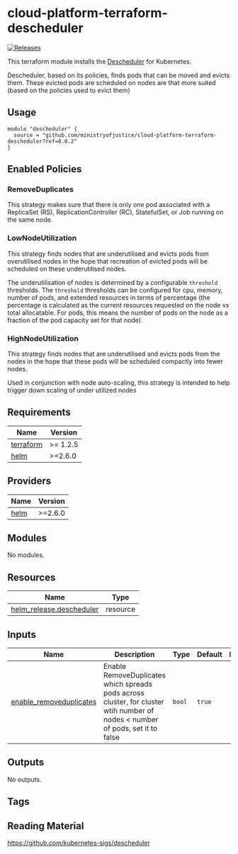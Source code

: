 # cloud-platform-terraform-descheduler

[![Releases](https://img.shields.io/github/release/ministryofjustice/cloud-platform-terraform-descheduler/all.svg?style=flat-square)](https://github.com/ministryofjustice/cloud-platform-terraform-descheduler/releases)

This terraform module installs the [Descheduler](https://github.com/kubernetes-sigs/descheduler#descheduler-for-kubernetes) for Kubernetes. 

Descheduler, based on its policies, finds pods that can be moved and evicts them. These evicted pods are scheduled on nodes are that more suited (based on the policies used to evict them) 
## Usage

```hcl
module "descheduler" {
  source = "github.com/ministryofjustice/cloud-platform-terraform-descheduler?ref=0.0.2"
}
```
## Enabled Policies

### RemoveDuplicates

This strategy makes sure that there is only one pod associated with a ReplicaSet (RS), ReplicationController (RC), StatefulSet, or Job running on the same node.

### LowNodeUtilization

This strategy finds nodes that are underutilised and evicts pods from overutilised nodes in the hope that recreation of evicted pods will be scheduled on these underutilised nodes. 

The underutilisation of nodes is determined by a configurable `threshold` thresholds. The `threshold` thresholds can be configured for cpu, memory, number of pods, and extended resources in terms of percentage (the percentage is calculated as the current resources requested on the node vs total allocatable. For pods, this means the number of pods on the node as a fraction of the pod capacity set for that node).

### HighNodeUtilization

This strategy finds nodes that are underutilised and evicts pods from the nodes in the hope that these pods will be scheduled compactly into fewer nodes. 

Used in conjunction with node auto-scaling, this strategy is intended to help trigger down scaling of under utilized nodes

<!-- BEGIN_TF_DOCS -->
## Requirements

| Name | Version |
|------|---------|
| <a name="requirement_terraform"></a> [terraform](#requirement\_terraform) | >= 1.2.5 |
| <a name="requirement_helm"></a> [helm](#requirement\_helm) | >=2.6.0 |

## Providers

| Name | Version |
|------|---------|
| <a name="provider_helm"></a> [helm](#provider\_helm) | >=2.6.0 |

## Modules

No modules.

## Resources

| Name | Type |
|------|------|
| [helm_release.descheduler](https://registry.terraform.io/providers/hashicorp/helm/latest/docs/resources/release) | resource |

## Inputs

| Name | Description | Type | Default | Required |
|------|-------------|------|---------|:--------:|
| <a name="input_enable_removeduplicates"></a> [enable\_removeduplicates](#input\_enable\_removeduplicates) | Enable RemoveDuplicates which spreads pods across cluster, for cluster wtih number of nodes < number of pods, set it to false | `bool` | `true` | no |

## Outputs

No outputs.

<!-- END_TF_DOCS -->

## Tags

## Reading Material

https://github.com/kubernetes-sigs/descheduler
